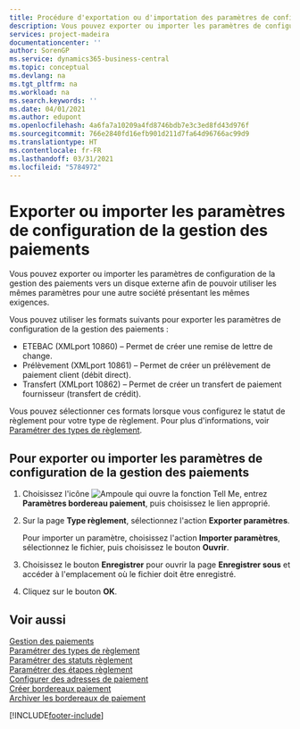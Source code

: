 ```yaml
---
title: Procédure d'exportation ou d'importation des paramètres de configuration de la gestion des paiements
description: Vous pouvez exporter ou importer les paramètres de configuration de la gestion des paiements vers un disque externe afin de pouvoir utiliser les mêmes paramètres pour une autre société présentant les mêmes exigences.
services: project-madeira
documentationcenter: ''
author: SorenGP
ms.service: dynamics365-business-central
ms.topic: conceptual
ms.devlang: na
ms.tgt_pltfrm: na
ms.workload: na
ms.search.keywords: ''
ms.date: 04/01/2021
ms.author: edupont
ms.openlocfilehash: 4a6fa7a10209a4fd8746bdb7e3c3ed8fd43d976f
ms.sourcegitcommit: 766e2840fd16efb901d211d7fa64d96766ac99d9
ms.translationtype: HT
ms.contentlocale: fr-FR
ms.lasthandoff: 03/31/2021
ms.locfileid: "5784972"
---
```

# <a name="export-or-import-payment-management-setup-parameters"></a>Exporter ou importer les paramètres de configuration de la gestion des paiements
Vous pouvez exporter ou importer les paramètres de configuration de la gestion des paiements vers un disque externe afin de pouvoir utiliser les mêmes paramètres pour une autre société présentant les mêmes exigences.  

Vous pouvez utiliser les formats suivants pour exporter les paramètres de configuration de la gestion des paiements :  

- ETEBAC (XMLport 10860) – Permet de créer une remise de lettre de change.  
- Prélèvement (XMLport 10861) – Permet de créer un prélèvement de paiement client (débit direct).  
- Transfert (XMLport 10862) – Permet de créer un transfert de paiement fournisseur (transfert de crédit).  

Vous pouvez sélectionner ces formats lorsque vous configurez le statut de règlement pour votre type de règlement. Pour plus d'informations, voir [Paramétrer des types de règlement](how-to-set-up-payment-classes.md).  

## <a name="to-export-or-import-payment-management-setup-parameters"></a>Pour exporter ou importer les paramètres de configuration de la gestion des paiements  

1.  Choisissez l'icône ![Ampoule qui ouvre la fonction Tell Me](../../media/ui-search/search_small.png "Dites-moi ce que vous voulez faire"), entrez **Paramètres bordereau paiement**, puis choisissez le lien approprié.  
2.  Sur la page **Type règlement**, sélectionnez l'action **Exporter paramètres**.  

    Pour importer un paramètre, choisissez l'action **Importer paramètres**, sélectionnez le fichier, puis choisissez le bouton **Ouvrir**.  

3.  Choisissez le bouton **Enregistrer** pour ouvrir la page **Enregistrer sous** et accéder à l'emplacement où le fichier doit être enregistré.  
4.  Cliquez sur le bouton **OK**.  

## <a name="see-also"></a>Voir aussi  
 [Gestion des paiements](payment-management.md)   
 [Paramétrer des types de règlement](how-to-set-up-payment-classes.md)   
 [Paramétrer des statuts règlement](how-to-set-up-payment-statuses.md)   
 [Paramétrer des étapes règlement](how-to-set-up-payment-steps.md)   
 [Configurer des adresses de paiement](how-to-set-up-payment-addresses.md)   
 [Créer bordereaux paiement](how-to-create-payment-slips.md)   
 [Archiver les bordereaux de paiement](how-to-archive-payment-slips.md)


[!INCLUDE[footer-include](../../includes/footer-banner.md)]